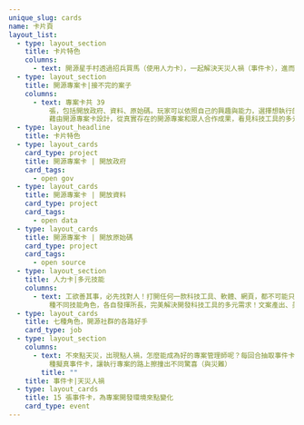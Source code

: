```yaml
---
unique_slug: cards
name: 卡片頁
layout_list:
  - type: layout_section
    title: 卡片特色
    columns:
      - text: 開源星手村透過招兵買馬（使用人力卡），一起解決天災人禍（事件卡），進而完成專案（專案卡），取得勝利點數！究竟是要單打獨鬥、還是夥同好友一起解決這一項又一項的社會議題達到公民參與呢？玩家來決定！
  - type: layout_section
    title: 開源專案卡|接不完的案子
    columns:
      - text: 專案卡共 39
          張，包括開放政府、資料、原始碼。玩家可以依照自己的興趣與能力，選擇想執行的項目，透過人力配置，完成專案。小至每天的個人生活、大到保育環境政策制訂，面對小小大大的挑戰與問題，一個人想不到解決辦法、一群人總能搞定！
          藉由開源專案卡設計，從真實存在的開源專案和眾人合作成果，看見科技工具的多元性！每種專案卡有不同難度，成功完成專案需求，即可得到不同的勝利分。
  - type: layout_headline
    title: 卡片特色
  - type: layout_cards
    card_type: project
    title: 開源專案卡 | 開放政府
    card_tags:
      - open gov
  - type: layout_cards
    title: 開源專案卡 | 開放資料
    card_type: project
    card_tags:
      - open data
  - type: layout_cards
    title: 開源專案卡 | 開放原始碼
    card_type: project
    card_tags:
      - open source
  - type: layout_section
    title: 人力卡|多元技能
    columns:
      - text: 工欲善其事，必先找對人！打開任何一款科技工具、軟體、網頁，都不可能只有程式碼對吧？ 7
          種不同技能角色，各自發揮所長，完美解決開發科技工具的多元需求！文案產出、美編視覺，法條解析、程式撰寫等技能，視玩家專案需求進行招募！招兵買馬，一起共好。
  - type: layout_cards
    title: 七種角色，開源社群的各路好手
    card_type: job
  - type: layout_section
    columns:
      - text: 不來點天災，出現點人禍，怎麼能成為好的專案管理師呢？每回合抽取事件卡，不管是鯊魚咬斷海底電纜直接斷網、莫名肺炎擴散讓人變宅；或是忽然來個官員力挺科技開放，種種障礙及資源、直接影響佈局規劃。15
          種擬真事件卡，讓執行專案的路上擦撞出不同驚喜（與災難）
        title: ""
    title: 事件卡|天災人禍
  - type: layout_cards
    title: 15 張事件卡，為專案開發環境來點變化
    card_type: event
---
```

